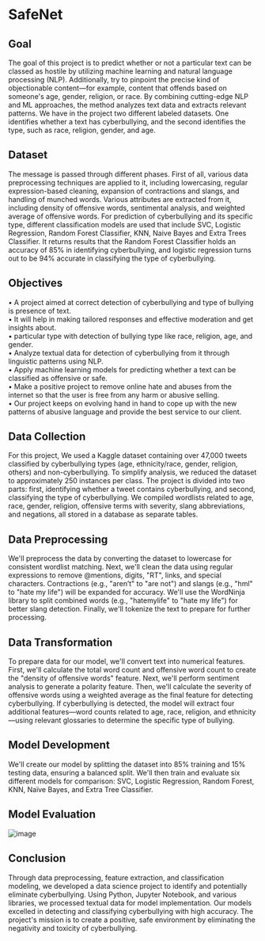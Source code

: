 # **SafeNet**

## **Goal**
The goal of this project is to predict whether or not a particular text can be classed as hostile by utilizing machine learning and natural language processing (NLP). Additionally, try to pinpoint the precise kind of objectionable content—for example, content that offends based on someone's age, gender, religion, or race. By combining cutting-edge NLP and ML approaches, the method analyzes text data and extracts relevant patterns. We have in the project two different labeled datasets. One identifies whether a text has cyberbullying, and the second identifies the type, such as race, religion, gender, and age. 

## **Dataset**
The message is passed through different phases. First of all, various data preprocessing techniques are applied to it, including lowercasing, regular expression-based cleaning, expansion of contractions and slangs,
and handling of munched words. Various attributes are extracted from it, including density of offensive words, sentimental analysis, and weighted average of offensive words. For prediction of cyberbullying and its specific type, different classification models are used that include SVC, Logistic Regression, Random Forest Classifier, KNN, Naive Bayes and Extra Trees Classifier. It returns results that the Random Forest Classifier holds an accuracy of 85% in identifying cyberbullying, and logistic regression turns out to be 94% accurate in classifying the type of cyberbullying.

## **Objectives**
•	A project aimed at correct detection of cyberbullying and type of bullying is presence of text.<br>
•	It will help in making tailored responses and effective moderation and get insights about.<br>
•	particular type with detection of bullying type like race, religion, age, and gender.<br>
•	Analyze textual data for detection of cyberbullying from it through linguistic patterns using NLP.<br>
•	Apply machine learning models for predicting whether a text can be classified as offensive or safe.<br>
•	Make a positive project to remove online hate and abuses from the internet so that the user is free from any harm or abusive selling.<br>
•	Our project keeps on evolving hand in hand to cope up with the new patterns of abusive language and provide the best service to our client.<br>

## **Data Collection**
For this project, We used a Kaggle dataset containing over 47,000 tweets classified by cyberbullying types (age, ethnicity/race, gender, religion, others) and non-cyberbullying. To simplify analysis, we reduced the dataset to approximately 250 instances per class. The project is divided into two parts: first, identifying whether a tweet contains cyberbullying, and second, classifying the type of cyberbullying.  We compiled wordlists related to age, race, gender, religion, offensive terms with severity, slang abbreviations, and negations, all stored in a database as separate tables.

## **Data Preprocessing**
We'll preprocess the data by converting the dataset to lowercase for consistent wordlist matching. Next, we'll clean the data using regular expressions to remove @mentions, digits, "RT", links, and special characters. Contractions (e.g., "aren’t" to "are not") and slangs (e.g., "hml" to "hate my life") will be expanded for accuracy. We'll use the WordNinja library to split combined words (e.g., "hatemylife" to "hate my life") for better slang detection. Finally, we'll tokenize the text to prepare for further processing.

## **Data Transformation**
To prepare data for our model, we'll convert text into numerical features. First, we'll calculate the total word count and offensive word count to create the "density of offensive words" feature. Next, we'll perform sentiment analysis to generate a polarity feature. Then, we'll calculate the severity of offensive words using a weighted average as the final feature for detecting cyberbullying. If cyberbullying is detected, the model will extract four additional features—word counts related to age, race, religion, and ethnicity—using relevant glossaries to determine the specific type of bullying.

## **Model Development**
We'll create our model by splitting the dataset into 85% training and 15% testing data, ensuring a balanced split. We'll then train and evaluate six different models for comparison: SVC, Logistic Regression, Random Forest, KNN, Naïve Bayes, and Extra Tree Classifier.

## **Model Evaluation**
![image](https://github.com/user-attachments/assets/f5ad49e0-5350-4bc6-9185-99fc0379b76c)

## **Conclusion**
Through data preprocessing, feature extraction, and classification modeling, we developed a data science project to identify and potentially eliminate cyberbullying. Using Python, Jupyter Notebook, and various libraries, we processed textual data for model implementation. Our models excelled in detecting and classifying cyberbullying with high accuracy. The project's mission is to create a positive, safe environment by eliminating the negativity and toxicity of cyberbullying.


